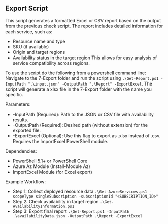 ## Export Script

This script generates a formatted Excel or CSV report based on the output from the previous check script. The report includes detailed information for each service, such as:
- Resource name and type
- SKU (if available)
- Origin and target regions
- Availability status in the target region
This allows for easy analysis of service compatibility across regions.

To use the script do the following from a powershell command line:
Navigate to the 7-Export folder and run the script using `.\Get-Report.ps1 -InputPath ".\input.json" -OutputPath ".\Report" -ExportExcel`. The script will generate a xlsx file in the 7-Export folder with the name you specific.

Parameters:
- -InputPath (Required): Path to the JSON or CSV file with availability results.
- -OutputPath (Required): Desired path (without extension) for the exported file.
- -ExportExcel (Optional): Use this flag to export as .xlsx instead of .csv. Requires the ImportExcel PowerShell module.

Dependencies:
- PowerShell 5.1+ or PowerShell Core
- Azure Az Module (Install-Module Az)
- ImportExcel Module (for Excel export)

Example Workflow:
- Step 1: Collect deployed resource data
`.\Get-AzureServices.ps1 -scopeType singleSubscription -subscriptionId "<SUBSCRIPTION_ID>"`
- Step 2: Check availability in target region
`.\Get-AvailabilityInformation.ps1`
- Step 3: Export final report
`.\Get-Report.ps1 -InputPath .\availabilityData.json -OutputPath .\Report -ExportExcel`